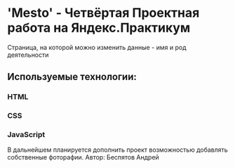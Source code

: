 # 'Mesto' - Четвёртая Проектная работа на Яндекс.Практикум
Страница, на которой можно изменить данные - имя и род деятельности
## Используемые технологии:
### HTML
### CSS
### JavaScript
В дальнейшем планируется дополнить проект возможностью добавлять собственные фоторафии.
Автор: Беспятов Андрей
